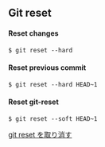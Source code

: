 ## Git reset

#### Reset changes

```
$ git reset --hard
```

#### Reset previous commit

```
$ git reset --hard HEAD~1
```

#### Reset git-reset

```
$ git reset --soft HEAD~1
```

[git reset を取り消す](https://qiita.com/shosho/items/1f53b1fcf5fd876f309b)
